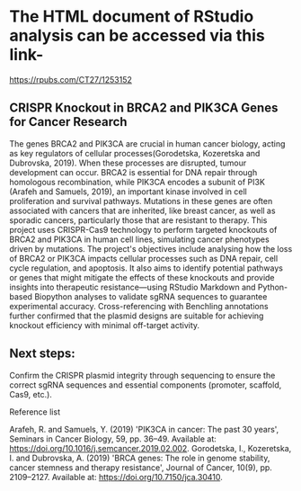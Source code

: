 # The HTML document of RStudio analysis can be accessed via this link-     
https://rpubs.com/CT27/1253152
 
 ## CRISPR Knockout in BRCA2 and PIK3CA Genes for Cancer Research
 
The genes BRCA2 and PIK3CA are crucial in human cancer biology, acting as key regulators of cellular processes(Gorodetska, Kozeretska and Dubrovska, 2019). When these processes are disrupted, tumour development can occur. BRCA2 is essential for DNA repair through homologous recombination, while PIK3CA encodes a subunit of PI3K (Arafeh and Samuels, 2019), an important kinase involved in cell proliferation and survival pathways. Mutations in these genes are often associated with cancers that are inherited, like breast cancer, as well as sporadic cancers, particularly those that are resistant to therapy.
This project uses CRISPR-Cas9 technology to perform targeted knockouts of BRCA2 and PIK3CA in human cell lines, simulating cancer phenotypes driven by mutations. The project's objectives include analysing how the loss of BRCA2 or PIK3CA impacts cellular processes such as DNA repair, cell cycle regulation, and apoptosis. It also aims to identify potential pathways or genes that might mitigate the effects of these knockouts and provide insights into therapeutic resistance—using RStudio Markdown and Python-based Biopython analyses to validate sgRNA sequences to guarantee experimental accuracy. Cross-referencing with Benchling annotations further confirmed that the plasmid designs are suitable for achieving knockout efficiency with minimal off-target activity. 

## Next steps: 
Confirm the CRISPR plasmid integrity through sequencing to ensure the correct sgRNA sequences and essential components (promoter, scaffold, Cas9, etc.).

Reference list

Arafeh, R. and Samuels, Y. (2019) 'PIK3CA in cancer: The past 30 years', Seminars in Cancer Biology, 59, pp. 36–49. Available at: https://doi.org/10.1016/j.semcancer.2019.02.002.
Gorodetska, I., Kozeretska, I. and Dubrovska, A. (2019) 'BRCA genes: The role in genome stability, cancer stemness and therapy resistance', Journal of Cancer, 10(9), pp. 2109–2127. Available at: https://doi.org/10.7150/jca.30410.
